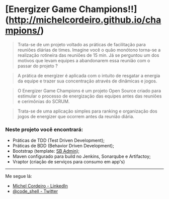 # [Energizer Game Champions!!] (http://michelcordeiro.github.io/champions/)

> Trata-se de um projeto voltado as práticas de facilitação para reuniões diárias de times. Imagine você o quão monótono torna-se a realização rotineira das reuniões de 15 min. Já se perguntou um dos motivos que levam equipes a abandonarem essa reunião com o passar do projeto ?

> A prática de energizer é aplicada com o intuito de resgatar a energia da equipe e trazer sua concentração através de dinâmicas e jogos.

> O Energizer Game Champions é um projeto Open Source criado para estimular o processo de energização das equipes antes das reuniões e cerimônias do SCRUM.

> Trata-se de uma aplicação simples para ranking e organização dos jogos de energizer que ocorrem antes da reunião diária.

### Neste projeto você encontrará:

* Práticas de TDD (Test Driven Development);
* Práticas de BDD (Behavior Driven Development);
* Bootstrap (template: [SB Admin](http://startbootstrap.com/template-overviews/sb-admin/));
* Maven configurado para build no Jenkins, Sonarqube e Artifactoy;
* Vraptor (criação de serviços para consumo em app's)



***
Me segue lá:
* [Michel Cordeiro - LinkedIn](https://br.linkedin.com/in/michelcordeiro)
* [@code_shell - Twitter](https://twitter.com/code_shell)
